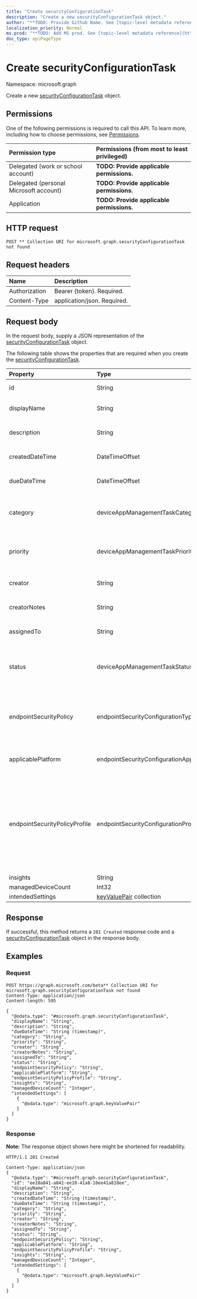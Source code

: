 ```yaml
---
title: "Create securityConfigurationTask"
description: "Create a new securityConfigurationTask object."
author: "**TODO: Provide Github Name. See [topic-level metadata reference](https://msgo.azurewebsites.net/add/document/guidelines/metadata.html#topic-level-metadata)**"
localization_priority: Normal
ms.prod: "**TODO: Add MS prod. See [topic-level metadata reference](https://msgo.azurewebsites.net/add/document/guidelines/metadata.html#topic-level-metadata)**"
doc_type: apiPageType
---
```


# Create securityConfigurationTask
Namespace: microsoft.graph

Create a new [securityConfigurationTask](../resources/securityconfigurationtask.md) object.

## Permissions
One of the following permissions is required to call this API. To learn more, including how to choose permissions, see [Permissions](/graph/permissions-reference).

|Permission type|Permissions (from most to least privileged)|
|:---|:---|
|Delegated (work or school account)|**TODO: Provide applicable permissions.**|
|Delegated (personal Microsoft account)|**TODO: Provide applicable permissions.**|
|Application|**TODO: Provide applicable permissions.**|

## HTTP request

<!-- {
  "blockType": "ignored"
}
-->
``` http
POST ** Collection URI for microsoft.graph.securityConfigurationTask not found
```

## Request headers
|Name|Description|
|:---|:---|
|Authorization|Bearer {token}. Required.|
|Content-Type|application/json. Required.|

## Request body
In the request body, supply a JSON representation of the [securityConfigurationTask](../resources/securityconfigurationtask.md) object.

The following table shows the properties that are required when you create the [securityConfigurationTask](../resources/securityconfigurationtask.md).

|Property|Type|Description|
|:---|:---|:---|
|id|String|**TODO: Add Description** Inherited from [entity](../resources/entity.md)|
|displayName|String|**TODO: Add Description** Inherited from [deviceAppManagementTask](../resources/intune-deviceappmanagementtask.md)|
|description|String|**TODO: Add Description** Inherited from [deviceAppManagementTask](../resources/intune-deviceappmanagementtask.md)|
|createdDateTime|DateTimeOffset|**TODO: Add Description** Inherited from [deviceAppManagementTask](../resources/intune-deviceappmanagementtask.md)|
|dueDateTime|DateTimeOffset|**TODO: Add Description** Inherited from [deviceAppManagementTask](../resources/intune-deviceappmanagementtask.md)|
|category|deviceAppManagementTaskCategory|**TODO: Add Description** Inherited from [deviceAppManagementTask](../resources/intune-deviceappmanagementtask.md). Possible values are: `unknown`, `advancedThreatProtection`.|
|priority|deviceAppManagementTaskPriority|**TODO: Add Description** Inherited from [deviceAppManagementTask](../resources/intune-deviceappmanagementtask.md). Possible values are: `none`, `high`, `low`.|
|creator|String|**TODO: Add Description** Inherited from [deviceAppManagementTask](../resources/intune-deviceappmanagementtask.md)|
|creatorNotes|String|**TODO: Add Description** Inherited from [deviceAppManagementTask](../resources/intune-deviceappmanagementtask.md)|
|assignedTo|String|**TODO: Add Description** Inherited from [deviceAppManagementTask](../resources/intune-deviceappmanagementtask.md)|
|status|deviceAppManagementTaskStatus|**TODO: Add Description** Inherited from [deviceAppManagementTask](../resources/intune-deviceappmanagementtask.md). Possible values are: `unknown`, `pending`, `active`, `completed`, `rejected`.|
|endpointSecurityPolicy|endpointSecurityConfigurationType|**TODO: Add Description**. Possible values are: `unknown`, `antivirus`, `diskEncryption`, `firewall`, `endpointDetectionAndResponse`, `attackSurfaceReduction`, `accountProtection`.|
|applicablePlatform|endpointSecurityConfigurationApplicablePlatform|**TODO: Add Description**. Possible values are: `unknown`, `macOS`, `windows10AndLater`, `windows10AndWindowsServer`.|
|endpointSecurityPolicyProfile|endpointSecurityConfigurationProfileType|**TODO: Add Description**. Possible values are: `unknown`, `antivirus`, `windowsSecurity`, `bitLocker`, `fileVault`, `firewall`, `firewallRules`, `endpointDetectionAndResponse`, `deviceControl`, `appAndBrowserIsolation`, `exploitProtection`, `webProtection`, `applicationControl`, `attackSurfaceReductionRules`, `accountProtection`.|
|insights|String|**TODO: Add Description**|
|managedDeviceCount|Int32|**TODO: Add Description**|
|intendedSettings|[keyValuePair](../resources/synchronization-keyvaluepair.md) collection|**TODO: Add Description**|



## Response

If successful, this method returns a `201 Created` response code and a [securityConfigurationTask](../resources/securityconfigurationtask.md) object in the response body.

## Examples

### Request
<!-- {
  "blockType": "request",
  "name": "create_securityconfigurationtask_from_"
}
-->
``` http
POST https://graph.microsoft.com/beta** Collection URI for microsoft.graph.securityConfigurationTask not found
Content-Type: application/json
Content-length: 595

{
  "@odata.type": "#microsoft.graph.securityConfigurationTask",
  "displayName": "String",
  "description": "String",
  "dueDateTime": "String (timestamp)",
  "category": "String",
  "priority": "String",
  "creator": "String",
  "creatorNotes": "String",
  "assignedTo": "String",
  "status": "String",
  "endpointSecurityPolicy": "String",
  "applicablePlatform": "String",
  "endpointSecurityPolicyProfile": "String",
  "insights": "String",
  "managedDeviceCount": "Integer",
  "intendedSettings": [
    {
      "@odata.type": "microsoft.graph.keyValuePair"
    }
  ]
}
```


### Response
**Note:** The response object shown here might be shortened for readability.
<!-- {
  "blockType": "response",
  "truncated": true,
  "@odata.type": "microsoft.graph.securityConfigurationTask"
}
-->
``` http
HTTP/1.1 201 Created

Content-Type: application/json
{
  "@odata.type": "#microsoft.graph.securityConfigurationTask",
  "id": "ee10a841-a841-ee10-41a8-10ee41a810ee",
  "displayName": "String",
  "description": "String",
  "createdDateTime": "String (timestamp)",
  "dueDateTime": "String (timestamp)",
  "category": "String",
  "priority": "String",
  "creator": "String",
  "creatorNotes": "String",
  "assignedTo": "String",
  "status": "String",
  "endpointSecurityPolicy": "String",
  "applicablePlatform": "String",
  "endpointSecurityPolicyProfile": "String",
  "insights": "String",
  "managedDeviceCount": "Integer",
  "intendedSettings": [
    {
      "@odata.type": "microsoft.graph.keyValuePair"
    }
  ]
}
```

